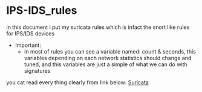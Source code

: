 # IPS-IDS_rules
in this document i put my suricata rules which is infact the snort like rules for IPS/IDS devices


+ Important:
  + in most of rules you can see a variable named: count & seconds, this variables depending on each network statistics should change and tuned, and this variables are just a simple of what we can do with signatures

you cat read every thing clearly from link below:
  [Suricata](https://suricata.readthedocs.io/en/suricata-6.0.8/)
